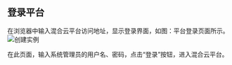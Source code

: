 ## 登录平台
在浏览器中输入混合云平台访问地址，显示登录界面，如图：平台登录页面所示。
![创建实例](https://github.com/jdcloudcom/cn/blob/edit/image/JDFusion/yaoqingma-1.png)

在此页面，输入系统管理员的用户名、密码，点击“登录”按钮，进入混合云平台。
